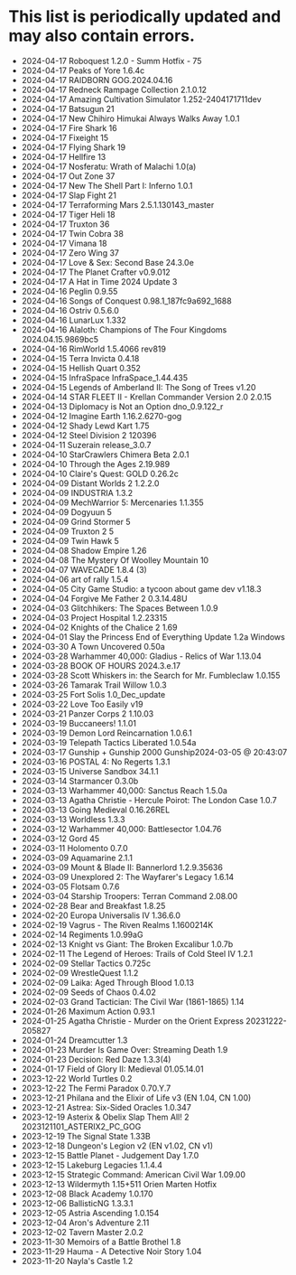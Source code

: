 # This list is periodically updated and may also contain errors.

- 2024-04-17 Roboquest 1.2.0 - Summ Hotfix - 75
- 2024-04-17 Peaks of Yore 1.6.4c
- 2024-04-17 RAIDBORN GOG.2024.04.16
- 2024-04-17 Redneck Rampage Collection 2.1.0.12
- 2024-04-17 Amazing Cultivation Simulator 1.252-2404171711dev
- 2024-04-17 Batsugun 21
- 2024-04-17 New Chihiro Himukai Always Walks Away 1.0.1
- 2024-04-17 Fire Shark 16
- 2024-04-17 Fixeight 15
- 2024-04-17 Flying Shark 19
- 2024-04-17 Hellfire 13
- 2024-04-17 Nosferatu: Wrath of Malachi 1.0(a)
- 2024-04-17 Out Zone 37
- 2024-04-17 New The Shell Part I: Inferno 1.0.1
- 2024-04-17 Slap Fight 21
- 2024-04-17 Terraforming Mars 2.5.1.130143_master
- 2024-04-17 Tiger Heli 18
- 2024-04-17 Truxton 36
- 2024-04-17 Twin Cobra 38
- 2024-04-17 Vimana 18
- 2024-04-17 Zero Wing 37
- 2024-04-17 Love & Sex: Second Base 24.3.0e
- 2024-04-17 The Planet Crafter v0.9.012
- 2024-04-17 A Hat in Time 2024 Update 3
- 2024-04-16 Peglin 0.9.55
- 2024-04-16 Songs of Conquest 0.98.1_187fc9a692_1688
- 2024-04-16 Ostriv 0.5.6.0
- 2024-04-16 LunarLux 1.332
- 2024-04-16 Alaloth: Champions of The Four Kingdoms 2024.04.15.9869bc5
- 2024-04-16 RimWorld 1.5.4066 rev819
- 2024-04-15 Terra Invicta 0.4.18
- 2024-04-15 Hellish Quart 0.352
- 2024-04-15 InfraSpace InfraSpace_1.44.435
- 2024-04-15 Legends of Amberland II: The Song of Trees v1.20
- 2024-04-14 STAR FLEET II - Krellan Commander Version 2.0 2.0.15
- 2024-04-13 Diplomacy is Not an Option dno_0.9.122_r
- 2024-04-12 Imagine Earth 1.16.2.6270-gog
- 2024-04-12 Shady Lewd Kart 1.75
- 2024-04-12 Steel Division 2 120396
- 2024-04-11 Suzerain release_3.0.7
- 2024-04-10 StarCrawlers Chimera Beta 2.0.1
- 2024-04-10 Through the Ages 2.19.989
- 2024-04-10 Claire's Quest: GOLD 0.26.2c
- 2024-04-09 Distant Worlds 2 1.2.2.0
- 2024-04-09 INDUSTRIA 1.3.2
- 2024-04-09 MechWarrior 5: Mercenaries 1.1.355
- 2024-04-09 Dogyuun 5
- 2024-04-09 Grind Stormer 5
- 2024-04-09 Truxton 2 5
- 2024-04-09 Twin Hawk 5
- 2024-04-08 Shadow Empire 1.26
- 2024-04-08 The Mystery Of Woolley Mountain 10
- 2024-04-07 WAVECADE 1.8.4 (3)
- 2024-04-06 art of rally 1.5.4
- 2024-04-05 City Game Studio: a tycoon about game dev v1.18.3
- 2024-04-04 Forgive Me Father 2 0.3.14.48U
- 2024-04-03 Glitchhikers: The Spaces Between 1.0.9
- 2024-04-03 Project Hospital 1.2.23315
- 2024-04-02 Knights of the Chalice 2 1.69
- 2024-04-01 Slay the Princess End of Everything Update 1.2a Windows
- 2024-03-30 A Town Uncovered 0.50a
- 2024-03-28 Warhammer 40,000: Gladius - Relics of War 1.13.04
- 2024-03-28 BOOK OF HOURS 2024.3.e.17
- 2024-03-28 Scott Whiskers in: the Search for Mr. Fumbleclaw 1.0.155
- 2024-03-26 Tamarak Trail Willow 1.0.3
- 2024-03-25 Fort Solis 1.0_Dec_update
- 2024-03-22 Love Too Easily v19
- 2024-03-21 Panzer Corps 2 1.10.03
- 2024-03-19 Buccaneers! 1.1.01
- 2024-03-19 Demon Lord Reincarnation 1.0.6.1
- 2024-03-19 Telepath Tactics Liberated 1.0.54a
- 2024-03-17 Gunship + Gunship 2000 Gunship2024-03-05 @ 20:43:07
- 2024-03-16 POSTAL 4: No Regerts 1.3.1
- 2024-03-15 Universe Sandbox 34.1.1
- 2024-03-14 Starmancer 0.3.0b
- 2024-03-13 Warhammer 40,000: Sanctus Reach 1.5.0a
- 2024-03-13 Agatha Christie - Hercule Poirot: The London Case 1.0.7
- 2024-03-13 Going Medieval 0.16.26REL
- 2024-03-13 Worldless 1.3.3
- 2024-03-12 Warhammer 40,000: Battlesector 1.04.76
- 2024-03-12 Gord 45
- 2024-03-11 Holomento 0.7.0
- 2024-03-09 Aquamarine 2.1.1
- 2024-03-09 Mount & Blade II: Bannerlord 1.2.9.35636
- 2024-03-09 Unexplored 2: The Wayfarer's Legacy 1.6.14
- 2024-03-05 Flotsam 0.7.6
- 2024-03-04 Starship Troopers: Terran Command 2.08.00
- 2024-02-28 Bear and Breakfast 1.8.25
- 2024-02-20 Europa Universalis IV 1.36.6.0
- 2024-02-19 Vagrus - The Riven Realms 1.1600214K
- 2024-02-14 Regiments 1.0.99aG
- 2024-02-13 Knight vs Giant: The Broken Excalibur 1.0.7b
- 2024-02-11 The Legend of Heroes: Trails of Cold Steel IV 1.2.1
- 2024-02-09 Stellar Tactics 0.725c
- 2024-02-09 WrestleQuest 1.1.2
- 2024-02-09 Laika: Aged Through Blood 1.0.13
- 2024-02-09 Seeds of Chaos 0.4.02
- 2024-02-03 Grand Tactician: The Civil War (1861-1865) 1.14
- 2024-01-26 Maximum Action 0.93.1
- 2024-01-25 Agatha Christie - Murder on the Orient Express 20231222-205827
- 2024-01-24 Dreamcutter 1.3
- 2024-01-23 Murder Is Game Over: Streaming Death 1.9
- 2024-01-23 Decision: Red Daze 1.3.3(4)
- 2024-01-17 Field of Glory II: Medieval 01.05.14.01
- 2023-12-22 World Turtles 0.2
- 2023-12-22 The Fermi Paradox 0.70.Y.7
- 2023-12-21 Philana and the Elixir of Life v3 (EN 1.04, CN 1.00)
- 2023-12-21 Astrea: Six-Sided Oracles 1.0.347
- 2023-12-19 Asterix & Obelix Slap Them All! 2 2023121101_ASTERIX2_PC_GOG
- 2023-12-19 The Signal State 1.33B
- 2023-12-18 Dungeon's Legion v2 (EN v1.02, CN v1)
- 2023-12-15 Battle Planet - Judgement Day 1.7.0
- 2023-12-15 Lakeburg Legacies 1.1.4.4
- 2023-12-15 Strategic Command: American Civil War 1.09.00
- 2023-12-13 Wildermyth 1.15+511 Orien Marten Hotfix
- 2023-12-08 Black Academy 1.0.170
- 2023-12-06 BallisticNG 1.3.3.1
- 2023-12-05 Astria Ascending 1.0.154
- 2023-12-04 Aron's Adventure 2.11
- 2023-12-02 Tavern Master 2.0.2
- 2023-11-30 Memoirs of a Battle Brothel 1.8
- 2023-11-29 Hauma - A Detective Noir Story 1.04
- 2023-11-20 Nayla's Castle 1.2

